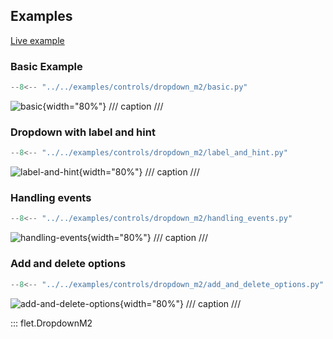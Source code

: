 ## Examples

[Live example](https://flet-controls-gallery.fly.dev/input/dropdown)

### Basic Example

```python
--8<-- "../../examples/controls/dropdown_m2/basic.py"
```

![basic](../examples/controls/dropdown_m2/media/basic.gif){width="80%"}
/// caption
///

### Dropdown with label and hint

```python
--8<-- "../../examples/controls/dropdown_m2/label_and_hint.py"
```

![label-and-hint](../examples/controls/dropdown_m2/media/label_and_hint.gif){width="80%"}
/// caption
///

### Handling events

```python
--8<-- "../../examples/controls/dropdown_m2/handling_events.py"
```

![handling-events](../examples/controls/dropdown_m2/media/handling_events.gif){width="80%"}
/// caption
///


### Add and delete options

```python
--8<-- "../../examples/controls/dropdown_m2/add_and_delete_options.py"
```

![add-and-delete-options](../examples/controls/dropdown_m2/media/add_and_delete_options.gif){width="80%"}
/// caption
///

::: flet.DropdownM2
